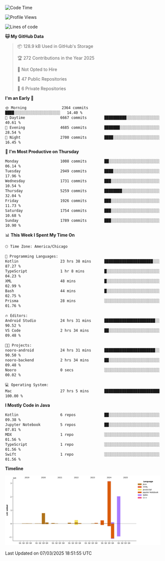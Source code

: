 <!--START_SECTION:waka-->
![Code Time](http://img.shields.io/badge/Code%20Time-1%2C091%20hrs%2057%20mins-blue)

![Profile Views](http://img.shields.io/badge/Profile%20Views-0-blue)

![Lines of code](https://img.shields.io/badge/From%20Hello%20World%20I%27ve%20Written-6.9%20million%20lines%20of%20code-blue)

**🐱 My GitHub Data** 

> 📦 128.9 kB Used in GitHub's Storage 
 > 
> 🏆 272 Contributions in the Year 2025
 > 
> 🚫 Not Opted to Hire
 > 
> 📜 47 Public Repositories 
 > 
> 🔑 6 Private Repositories 
 > 
**I'm an Early 🐤** 

```text
🌞 Morning                2364 commits        ████░░░░░░░░░░░░░░░░░░░░░   14.40 % 
🌆 Daytime                6667 commits        ██████████░░░░░░░░░░░░░░░   40.61 % 
🌃 Evening                4685 commits        ███████░░░░░░░░░░░░░░░░░░   28.54 % 
🌙 Night                  2700 commits        ████░░░░░░░░░░░░░░░░░░░░░   16.45 % 
```
📅 **I'm Most Productive on Thursday** 

```text
Monday                   1008 commits        ██░░░░░░░░░░░░░░░░░░░░░░░   06.14 % 
Tuesday                  2949 commits        ████░░░░░░░░░░░░░░░░░░░░░   17.96 % 
Wednesday                1731 commits        ███░░░░░░░░░░░░░░░░░░░░░░   10.54 % 
Thursday                 5259 commits        ████████░░░░░░░░░░░░░░░░░   32.04 % 
Friday                   1926 commits        ███░░░░░░░░░░░░░░░░░░░░░░   11.73 % 
Saturday                 1754 commits        ███░░░░░░░░░░░░░░░░░░░░░░   10.68 % 
Sunday                   1789 commits        ███░░░░░░░░░░░░░░░░░░░░░░   10.90 % 
```


📊 **This Week I Spent My Time On** 

```text
🕑︎ Time Zone: America/Chicago

💬 Programming Languages: 
Kotlin                   23 hrs 38 mins      ██████████████████████░░░   87.27 % 
TypeScript               1 hr 8 mins         █░░░░░░░░░░░░░░░░░░░░░░░░   04.23 % 
XML                      48 mins             █░░░░░░░░░░░░░░░░░░░░░░░░   02.99 % 
Bash                     44 mins             █░░░░░░░░░░░░░░░░░░░░░░░░   02.75 % 
Prisma                   28 mins             ░░░░░░░░░░░░░░░░░░░░░░░░░   01.76 % 

🔥 Editors: 
Android Studio           24 hrs 31 mins      ███████████████████████░░   90.52 % 
VS Code                  2 hrs 34 mins       ██░░░░░░░░░░░░░░░░░░░░░░░   09.48 % 

🐱‍💻 Projects: 
nooro-android            24 hrs 31 mins      ███████████████████████░░   90.50 % 
nooro-backend            2 hrs 34 mins       ██░░░░░░░░░░░░░░░░░░░░░░░   09.48 % 
Nooro                    0 secs              ░░░░░░░░░░░░░░░░░░░░░░░░░   00.02 % 

💻 Operating System: 
Mac                      27 hrs 5 mins       █████████████████████████   100.00 % 
```

**I Mostly Code in Java** 

```text
Kotlin                   6 repos             ██░░░░░░░░░░░░░░░░░░░░░░░   09.38 % 
Jupyter Notebook         5 repos             ██░░░░░░░░░░░░░░░░░░░░░░░   07.81 % 
MDX                      1 repo              ░░░░░░░░░░░░░░░░░░░░░░░░░   01.56 % 
TypeScript               1 repo              ░░░░░░░░░░░░░░░░░░░░░░░░░   01.56 % 
Swift                    1 repo              ░░░░░░░░░░░░░░░░░░░░░░░░░   01.56 % 
```



**Timeline**

![Lines of Code chart](https://raw.githubusercontent.com/phanijsp/phanijsp/main/assets/bar_graph.png)


 Last Updated on 07/03/2025 18:51:55 UTC
<!--END_SECTION:waka-->
